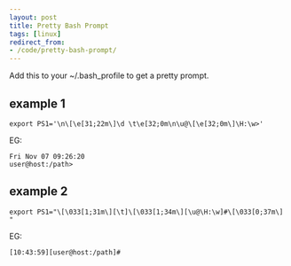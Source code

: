 ```yaml
---
layout: post
title: Pretty Bash Prompt
tags: [linux]
redirect_from:
- /code/pretty-bash-prompt/
---
```

Add this to your ~/.bash_profile to get a pretty prompt.

<!--break-->

## example 1

```
export PS1='\n\[\e[31;22m\]\d \t\e[32;0m\n\u@\[\e[32;0m\]\H:\w>'
```

EG:

```
Fri Nov 07 09:26:20
user@host:/path>
```

## example 2

```
export PS1="\[\033[1;31m\][\t]\[\033[1;34m\][\u@\H:\w]#\[\033[0;37m\] "
```

EG:

```
[10:43:59][user@host:/path]#
```
